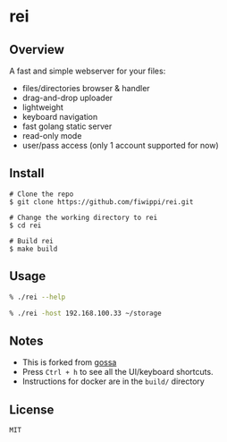 # rei
## Overview
A fast and simple webserver for your files:

- files/directories browser & handler
- drag-and-drop uploader
- lightweight
- keyboard navigation
- fast golang static server
- read-only mode
- user/pass access (only 1 account supported for now)

## Install
```console
# Clone the repo
$ git clone https://github.com/fiwippi/rei.git

# Change the working directory to rei
$ cd rei

# Build rei
$ make build
```

## Usage
```sh
% ./rei --help

% ./rei -host 192.168.100.33 ~/storage
```

## Notes
- This is forked from [gossa](https://github.com/pldubouilh/gossa)
- Press `Ctrl + h` to see all the UI/keyboard shortcuts.
- Instructions for docker are in the `build/` directory

## License
`MIT`
